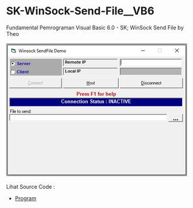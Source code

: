 # SK-WinSock-Send-File__VB6
Fundamental Pemrograman Visual Basic 6.0 - SK; WinSock Send File by Theo<br><br>
<img src="https://github.com/RizkyKhapidsyah/SK-WinSock-Send-File__VB6/blob/main/result/001_.PNG"><br><br>
Lihat Source Code : <br>
- <a href="https://github.com/RizkyKhapidsyah/SK-WinSock-Send-File__VB6/blob/main/frmMain.frm">Program</a>
